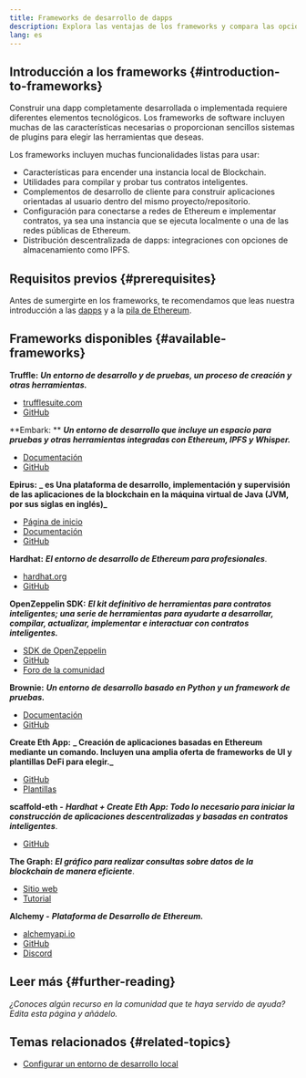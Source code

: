 ```yaml
---
title: Frameworks de desarrollo de dapps
description: Explora las ventajas de los frameworks y compara las opciones disponibles.
lang: es
---
```


## Introducción a los frameworks {#introduction-to-frameworks}

Construir una dapp completamente desarrollada o implementada requiere diferentes elementos tecnológicos. Los frameworks de software incluyen muchas de las características necesarias o proporcionan sencillos sistemas de plugins para elegir las herramientas que deseas.

Los frameworks incluyen muchas funcionalidades listas para usar:

- Características para encender una instancia local de Blockchain.
- Utilidades para compilar y probar tus contratos inteligentes.
- Complementos de desarrollo de cliente para construir aplicaciones orientadas al usuario dentro del mismo proyecto/repositorio.
- Configuración para conectarse a redes de Ethereum e implementar contratos, ya sea una instancia que se ejecuta localmente o una de las redes públicas de Ethereum.
- Distribución descentralizada de dapps: integraciones con opciones de almacenamiento como IPFS.

## Requisitos previos {#prerequisites}

Antes de sumergirte en los frameworks, te recomendamos que leas nuestra introducción a las [dapps](/developers/docs/dapps/) y a la [pila de Ethereum](/developers/docs/ethereum-stack/).

## Frameworks disponibles {#available-frameworks}

**Truffle:** **_Un entorno de desarrollo y de pruebas, un proceso de creación y otras herramientas._**

- [trufflesuite.com](https://www.trufflesuite.com/)
- [GitHub](https://github.com/trufflesuite/truffle)

**Embark: ** **_Un entorno de desarrollo que incluye un espacio para pruebas y otras herramientas integradas con Ethereum, IPFS y Whisper._**

- [Documentación](https://embark.status.im/docs/)
- [GitHub](https://github.com/embark-framework/embark)

**Epirus:** **_ es Una plataforma de desarrollo, implementación y supervisión de las aplicaciones de la blockchain en la máquina virtual de Java (JVM, por sus siglas en inglés)_**

- [Página de inicio](https://www.web3labs.com/epirus)
- [Documentación](https://docs.epirus.io)
- [GitHub](https://github.com/epirus-io/epirus-cli)

**Hardhat:** **_El entorno de desarrollo de Ethereum para profesionales_**.

- [hardhat.org](https://hardhat.org)
- [GitHub](https://github.com/nomiclabs/hardhat)

**OpenZeppelin SDK:** **_El kit definitivo de herramientas para contratos inteligentes; una serie de herramientas para ayudarte a desarrollar, compilar, actualizar, implementar e interactuar con contratos inteligentes._**

- [SDK de OpenZeppelin](https://openzeppelin.com/sdk/)
- [GitHub](https://github.com/OpenZeppelin/openzeppelin-sdk)
- [Foro de la comunidad](https://forum.openzeppelin.com/c/support/17)

**Brownie:** **_Un entorno de desarrollo basado en Python y un framework de pruebas._**

- [Documentación](https://eth-brownie.readthedocs.io/en/latest/)
- [GitHub](https://github.com/eth-brownie/brownie)

**Create Eth App:** **_ Creación de aplicaciones basadas en Ethereum mediante un comando. Incluyen una amplia oferta de frameworks de UI y plantillas DeFi para elegir._**

- [GitHub](https://github.com/paulrberg/create-eth-app)
- [Plantillas](https://github.com/PaulRBerg/create-eth-app/tree/develop/templates)

**scaffold-eth -** **_Hardhat + Create Eth App: Todo lo necesario para iniciar la construcción de aplicaciones descentralizadas y basadas en contratos inteligentes_**.

- [GitHub](https://github.com/austintgriffith/scaffold-eth)

**The Graph:** **_El gráfico para realizar consultas sobre datos de la blockchain de manera eficiente_**.

- [Sitio web](https://thegraph.com/)
- [Tutorial](/developers/tutorials/the-graph-fixing-web3-data-querying/)

**Alchemy -** **_Plataforma de Desarrollo de Ethereum._**

- [alchemyapi.io](https://alchemyapi.io/)
- [GitHub](https://github.com/alchemyplatform)
- [Discord](https://discord.gg/kwqVnrA)

## Leer más {#further-reading}

_¿Conoces algún recurso en la comunidad que te haya servido de ayuda? Edita esta página y añádelo._

## Temas relacionados {#related-topics}

- [Configurar un entorno de desarrollo local](/developers/local-environment/)
